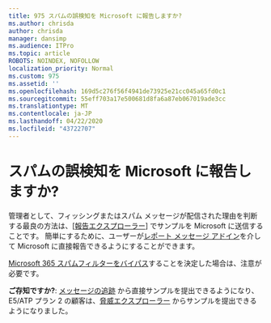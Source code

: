 ```yaml
---
title: 975 スパムの誤検知を Microsoft に報告しますか?
ms.author: chrisda
author: chrisda
manager: dansimp
ms.audience: ITPro
ms.topic: article
ROBOTS: NOINDEX, NOFOLLOW
localization_priority: Normal
ms.custom: 975
ms.assetid: ''
ms.openlocfilehash: 169d5c276f56f4941de73925e21cc045a65fd0c1
ms.sourcegitcommit: 55eff703a17e500681d8fa6a87eb067019ade3cc
ms.translationtype: MT
ms.contentlocale: ja-JP
ms.lasthandoff: 04/22/2020
ms.locfileid: "43722707"
---
```

# <a name="would-you-like-to-report-a-spam-false-positive-to-microsoft"></a>スパムの誤検知を Microsoft に報告しますか?

管理者として、フィッシングまたはスパム メッセージが配信された理由を判断する最良の方法は、[[報告エクスプローラー](https://protection.office.com/reportsubmission)] でサンプルを Microsoft に送信することです。 簡単にするために、ユーザーが[レポート メッセージ アドイン](https://appsource.microsoft.com/product/office/WA104381180?src=office&tab=Overview)を介して Microsoft に直接報告できるようにすることができます。

[Microsoft 365 スパムフィルターをバイパス](https://docs.microsoft.com/exchange/troubleshoot/antispam/cautions-against-bypassing-spam-filters)することを決定した場合は、注意が必要です。

**ご存知ですか?**: [メッセージの追跡](https://protection.office.com/messagetrace) から直接サンプルを提出できるようになり、E5/ATP プラン 2 の顧客は、[脅威エクスプローラー](https://docs.microsoft.com/microsoft-365/security/office-365-security/threat-explorer) からサンプルを提出できるようになりました。
